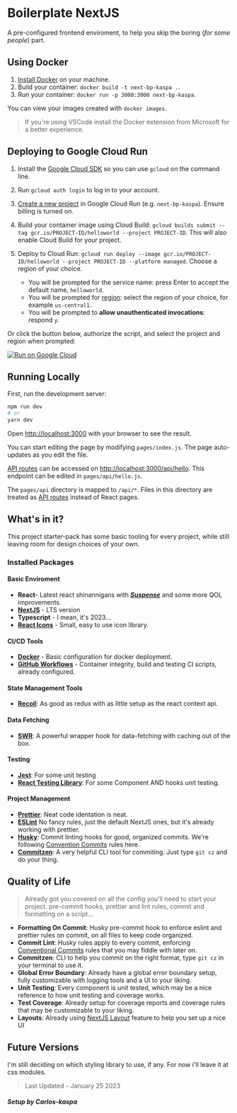# Boilerplate NextJS

A pre-configured frontend enviroment, to help you skip the boring (_for some people_) part.

## Using Docker

1. [Install Docker](https://docs.docker.com/get-docker/) on your machine.
1. Build your container: `docker build -t next-bp-kaspa .`.
1. Run your container: `docker run -p 3000:3000 next-bp-kaspa`.

You can view your images created with `docker images`.

> If you're using VSCode install the Docker extension from Microsoft for a better experience.

## Deploying to Google Cloud Run

1. Install the [Google Cloud SDK](https://cloud.google.com/sdk/docs/install) so you can use `gcloud` on the command line.
1. Run `gcloud auth login` to log in to your account.
1. [Create a new project](https://cloud.google.com/run/docs/quickstarts/build-and-deploy) in Google Cloud Run (e.g. `next-bp-kaspa`). Ensure billing is turned on.
1. Build your container image using Cloud Build: `gcloud builds submit --tag gcr.io/PROJECT-ID/helloworld --project PROJECT-ID`. This will also enable Cloud Build for your project.
1. Deploy to Cloud Run: `gcloud run deploy --image gcr.io/PROJECT-ID/helloworld --project PROJECT-ID --platform managed`. Choose a region of your choice.

    - You will be prompted for the service name: press Enter to accept the default name, `helloworld`.
    - You will be prompted for [region](https://cloud.google.com/run/docs/quickstarts/build-and-deploy#follow-cloud-run): select the region of your choice, for example `us-central1`.
    - You will be prompted to **allow unauthenticated invocations**: respond `y`.

Or click the button below, authorize the script, and select the project and region when prompted:

[![Run on Google Cloud](https://deploy.cloud.run/button.svg)](https://deploy.cloud.run/?git_repo=https://github.com/vercel/next.js.git&dir=examples/with-docker)

## Running Locally

First, run the development server:

```bash
npm run dev
# or
yarn dev
```

Open [http://localhost:3000](http://localhost:3000) with your browser to see the result.

You can start editing the page by modifying `pages/index.js`. The page auto-updates as you edit the file.

[API routes](https://nextjs.org/docs/api-routes/introduction) can be accessed on [http://localhost:3000/api/hello](http://localhost:3000/api/hello). This endpoint can be edited in `pages/api/hello.js`.

The `pages/api` directory is mapped to `/api/*`. Files in this directory are treated as [API routes](https://nextjs.org/docs/api-routes/introduction) instead of React pages.

## What's in it?

This project starter-pack has some basic tooling for every project, while still leaving room for design choices of your own.

### Installed Packages

#### Basic Enviroment

-   **React**- Latest react shinannigans with [**_Suspense_**](https://17.reactjs.org/docs/concurrent-mode-suspense.html) and some more QOL improvements.
-   **[NextJS](https://nextjs.org/)** - LTS version
-   **Typescript** - I mean, it's 2023...
-   **[React Icons](https://react-icons.github.io/react-icons/)** - Small, easy to use icon library.

#### CI/CD Tools
-   **[Docker](https://react-icons.github.io/react-icons/)** - Basic configuration for docker deployment.
-   **[GitHub Workflows](https://react-icons.github.io/react-icons/)** - Container integrity, build and testing CI scripts, already configured.

#### State Management Tools

-   [**Recoil**](https://recoiljs.org/): As good as redux with as little setup as the react context api.

#### Data Fetching

-   [**SWR**](https://swr.vercel.app/): A powerful wrapper hook for data-fetching with caching out of the box.

#### Testing

-   [**Jest**](https://jestjs.io/): For some unit testing
-   [**React Testing Library**](https://testing-library.com/docs/react-testing-library/intro/): For some Component AND hooks unit testing.

#### Project Management

-   **[Prettier](https://prettier.io/)**: Neat code identation is neat.
-   [**ESLint**](https://nextjs.org/docs/basic-features/eslint) No fancy rules, just the default NextJS ones, but it's already working with prettier.
-   [**Husky**](https://typicode.github.io/husky/#/): Commit linting hooks for good, organized commits. We're following [Convention Commits](https://www.conventionalcommits.org/en/v1.0.0-beta.2/) rules here.
-   **[Commitzen](https://commitizen-tools.github.io/commitizen/)**: A very helpful CLI tool for commiting. Just type `git cz` and do your thing.

## Quality of Life

> Already got you covered on all the config you'll need to start your project.
> pre-commit hooks, prettier and lint rules, commit and formatting on a script...

-   **Formatting On Commit**: Husky pre-commit hook to enforce eslint and prettier rules on commit, on all files to keep code organized.
-   **Commit Lint**: Husky rules apply to every commit, enforcing [Conventional Commits](https://www.conventionalcommits.org/en/v1.0.0-beta.2/) rules that you may fiddle with later on.
-   **Commitzen**: CLI to help you commit on the right format, type `git cz` in your terminal to use it.
-   **Global Error Boundary**: Already have a global error boundary setup, fully customizable with logging tools and a UI to your liking.
-   **Unit Testing**: Every component is unit tested, which may be a nice reference to how unit testing and coverage works.
-   **Test Coverage**: Already setup for coverage reports and coverage rules that may be customizable to your liking.
-   **Layouts**: Already using [NextJS Layout](https://nextjs.org/docs/basic-features/layouts) feature to help you set up a nice UI

## Future Versions

I'm still deciding on which styling library to use, if any. For now i'll leave it at css modules.

> Last Updated - January 25 2023

##### Setup by Carlos-kaspa
